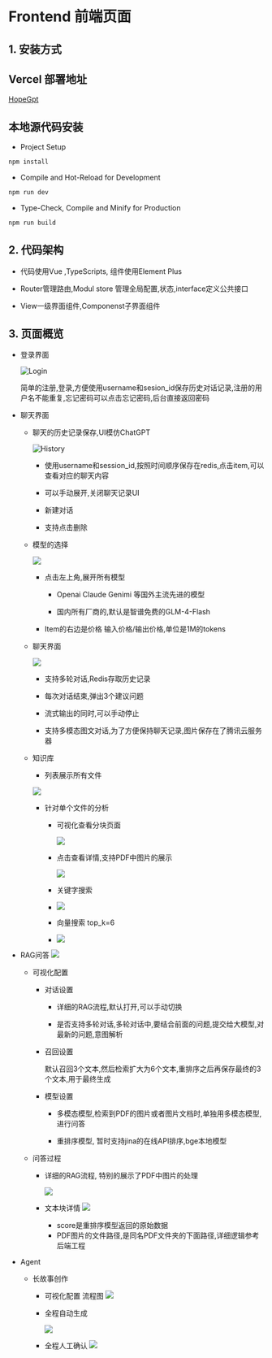 # Frontend 前端页面

## 1. 安装方式

## Vercel 部署地址

[HopeGpt](https://chat.icehopeflow.cn/home)

## 本地源代码安装

- Project Setup

```sh
npm install
```

- Compile and Hot-Reload for Development

```sh
npm run dev
```

- Type-Check, Compile and Minify for Production

```sh
npm run build
```

## 2. 代码架构

- 代码使用Vue ,TypeScripts, 组件使用Element Plus

- Router管理路由,Modul store 管理全局配置,状态,interface定义公共接口

- View一级界面组件,Componenst子界面组件

## 3. 页面概览

- 登录界面
  
  ![Login](doc/images/login.png)
  
  简单的注册,登录,方便使用username和sesion_id保存历史对话记录,注册的用户名不能重复,忘记密码可以点击忘记密码,后台直接返回密码

- 聊天界面
  
  - 聊天的历史记录保存,UI模仿ChatGPT
    
    ![History](doc/images/history.png)
    
    - 使用username和session_id,按照时间顺序保存在redis,点击item,可以查看对应的聊天内容
    
    - 可以手动展开,关闭聊天记录UI
    
    - 新建对话
    
    - 支持点击删除
  
  - 模型的选择
    
    ![](doc/images/model_select.png)
    
    - 点击左上角,展开所有模型
      
      - Openai Claude Genimi 等国外主流先进的模型
      
      - 国内所有厂商的,默认是智谱免费的GLM-4-Flash
    
    - Item的右边是价格 输入价格/输出价格,单位是1M的tokens
  
  - 聊天界面
    
    ![](doc/images/modal.png)
    
    - 支持多轮对话,Redis存取历史记录
    
    - 每次对话结束,弹出3个建议问题
    
    - 流式输出的同时,可以手动停止
    
    - 支持多模态图文对话,为了方便保持聊天记录,图片保存在了腾讯云服务器
  
  - 知识库
    
    - 列表展示所有文件
    
    ![](doc/images/kb_list.png)
    
    - 针对单个文件的分析
      
      - 可视化查看分块页面
        
        ![](doc/images/kb_item.png)
      
      - 点击查看详情,支持PDF中图片的展示
        
        ![](doc/images/kb_detail.png)
      
      - 关键字搜索
      
      - ![](doc/images/kb_keyword.png)
      
      - 向量搜索 top_k=6
      
      - ![](doc/images/kb_vector.png)

- RAG问答
  ![](doc/images/rag.png)
  
  - 可视化配置
    
    - 对话设置
      
      - 详细的RAG流程,默认打开,可以手动切换
      
      - 是否支持多轮对话,多轮对话中,要结合前面的问题,提交给大模型,对最新的问题,意图解析
    
    - 召回设置
      
      默认召回3个文本,然后检索扩大为6个文本,重排序之后再保存最终的3个文本,用于最终生成
    
    - 模型设置
      
      - 多模态模型,检索到PDF的图片或者图片文档时,单独用多模态模型,进行问答
      
      - 重排序模型, 暂时支持jina的在线API排序,bge本地模型
  
  - 问答过程
    
    - 详细的RAG流程, 特别的展示了PDF中图片的处理
      
      ![](doc/images/rag_img.png)
    
    - 文本块详情
      ![](doc/images/rag_chat_detail.png)
      
      - score是重排序模型返回的原始数据
      - PDF图片的文件路径,是同名PDF文件夹的下面路径,详细逻辑参考后端工程

- Agent
  
  - 长故事创作
    
    - 可视化配置
      流程图
      ![](doc/images//storyline_flow.png)
    
    - 全程自动生成
    
      ![](doc/images/storyline_auto.png)

    - 全程人工确认
      ![](doc/images/storyline_handle.png)